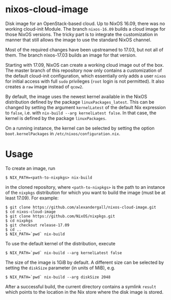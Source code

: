 # nixos-cloud-image

Disk image for an OpenStack-based cloud. Up to NixOS 16.09, there was
no working cloud-init Module.  The branch `nixos-16.09` builds a cloud
image for those NixOS versions. The tricky part is to integrate the
customization in manner that still allows the image to use the
standard NixOS channel.

Most of the required changes have been upstreamed to 17.03, but not
all of them.  The branch nixos-17.03 builds an image for that version.

Starting with 17.09, NixOS can create a working cloud image out of the
box.  The master branch of this repository now only contains a
customization of the default cloud-init configuration, which
essentially only adds a user `nixos` for initial access with full
`sudo` privileges (`root` login is not permitted).  It also creates a
`raw` image instead of `qcow2`.

By default, the image uses the newest kernel available in the NixOS
distribution defined by the package `linuxPackages_latest`.  This can
be changed by setting the argument `kernelLatest` of the default Nix
expression to `false`, i.e. with `nix-build --arg kernelLatest false`.
In that case, the kernel is defined by the package `linuxPackages`.

On a running instance, the kernel can be selected by setting the
option `boot.kernelPackages` in `/etc/nixos/configuration.nix`.

# Usage

To create an image, run

```
$ NIX_PATH=<path-to-nixpkgs> nix-build
```

in the cloned repository, where `<path-to-nixpkgs>` is the path to an
instance of the `nixpkgs` distribution for which you want to build the
image (must be at least 17.09).  For example:

```
$ git clone https://github.com/alexandergall/nixos-cloud-image.git
$ cd nixos-cloud-image
$ git clone https://github.com/NixOS/nixpkgs.git
$ cd nixpkgs
$ git checkout release-17.09
$ cd ..
$ NIX_PATH=`pwd` nix-build
```

To use the default kernel of the distribution, execute
```
$ NIX_PATH=`pwd` nix-build --arg kernelLatest false
```

The size of the image is 1GiB by default.  A different size can be
selected by setting the `diskSize` parameter (in units of MiB), e.g.
```
$ NIX_PATH=`pwd` nix-build --arg diskSize 2048
```

After a successful build, the current directory contains a symlink
`result` which points to the location in the Nix store where the disk
image is stored.
